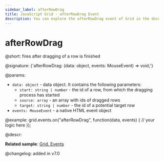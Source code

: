 ```yaml
---
sidebar_label: afterRowDrag
title: JavaScript Grid - afterRowDrag Event 
description: You can explore the afterRowDrag event of Grid in the documentation of the DHTMLX JavaScript UI library. Browse developer guides and API reference, try out code examples and live demos, and download a free 30-day evaluation version of DHTMLX Suite.
---
```


# afterRowDrag

@short: fires after dragging of a row is finished

@signature: {'afterRowDrag: (data: object, events: MouseEvent) => void;'}

@params:
- `data: object` - data object. It contains the following parameters:
	- `start: string | number` - the id of a row, from which the dragging process has started
	- `source: array` - an array with ids of dragged rows
	- `target: string | number` - the id of a potential target row
- `events: MouseEvent` - a native HTML event object

@example:
grid.events.on("afterRowDrag", function(data, events) {
    // your logic here
});

@descr:

**Related sample**: [Grid. Events](https://snippet.dhtmlx.com/9zeyp4ds)

@changelog: added in v7.0

[comment]: # (@relatedapi: grid/api/grid_afterrowdrop_event.md grid/api/grid_beforerowdrag_event.md grid/api/grid_beforerowdrop_event.md grid/api/grid_canrowdrop_event.md grid/api/grid_cancelrowdrop_event.md grid/api/grid_dragrowin_event.md grid/api/grid_dragrowout_event.md grid/api/grid_dragrowstart_event.md)

[comment]: # (@related: grid/configuration.md#drag-n-drop-between-grids)
